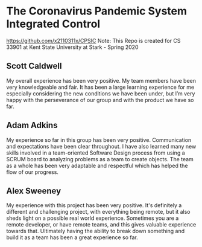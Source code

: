 # The Coronavirus Pandemic System Integrated Control
https://github.com/x2110311x/CPSIC
Note: This Repo is created for CS 33901 at Kent State University at Stark - Spring 2020
## Scott Caldwell
My overall experience has been very positive. My team members have been very knowledgeable and fair. It has been a large learning experience for me especially considering the new conditions we have been under, but I’m very happy with the perseverance of our group and with the product we have so far.

## Adam Adkins
My experience so far in this group has been very positive. Communication and expectations have been clear throughout. I have also learned many new skills involved in a team-oriented Software Design process from using a SCRUM board to analyzing problems as a team to create objects. The team as a whole has been very adaptable and respectful which has helped the flow of our progress.

## Alex Sweeney

My experience with this project has been very positive. It's definitely a different and challenging project, with everything being remote, but it also sheds light on a possible real world experience. Sometimes you are a remote developer, or have remote teams, and this gives valuable experience towards that. Ultimately having the ability to break down something and build it as a team has been a great experience so far.
